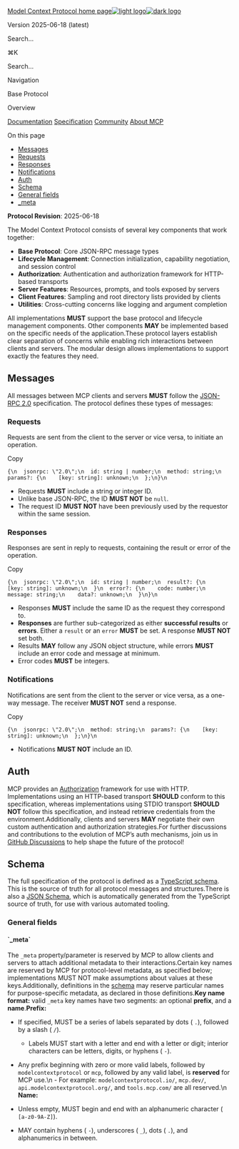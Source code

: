 [Model Context Protocol home page![light logo](https://mintcdn.com/mcp/4ZXF1PrDkEaJvXpn/logo/light.svg?fit=max&auto=format&n=4ZXF1PrDkEaJvXpn&q=85&s=4498cb8a57d574005f3dca62bdd49c95)![dark logo](https://mintcdn.com/mcp/4ZXF1PrDkEaJvXpn/logo/dark.svg?fit=max&auto=format&n=4ZXF1PrDkEaJvXpn&q=85&s=c0687c003f8f2cbdb24772ab4c8a522c)](https://modelcontextprotocol.io/)

Version 2025-06-18 (latest)

Search...

⌘K

Search...

Navigation

Base Protocol

Overview

[Documentation](https://modelcontextprotocol.io/docs/getting-started/intro) [Specification](https://modelcontextprotocol.io/specification/2025-06-18) [Community](https://modelcontextprotocol.io/community/communication) [About MCP](https://modelcontextprotocol.io/about)

On this page

- [Messages](https://modelcontextprotocol.io/specification/2025-06-18/basic#messages)
- [Requests](https://modelcontextprotocol.io/specification/2025-06-18/basic#requests)
- [Responses](https://modelcontextprotocol.io/specification/2025-06-18/basic#responses)
- [Notifications](https://modelcontextprotocol.io/specification/2025-06-18/basic#notifications)
- [Auth](https://modelcontextprotocol.io/specification/2025-06-18/basic#auth)
- [Schema](https://modelcontextprotocol.io/specification/2025-06-18/basic#schema)
- [General fields](https://modelcontextprotocol.io/specification/2025-06-18/basic#general-fields)
- [\_meta](https://modelcontextprotocol.io/specification/2025-06-18/basic#meta)

**Protocol Revision**: 2025-06-18

The Model Context Protocol consists of several key components that work together:

- **Base Protocol**: Core JSON-RPC message types
- **Lifecycle Management**: Connection initialization, capability negotiation, and
session control
- **Authorization**: Authentication and authorization framework for HTTP-based transports
- **Server Features**: Resources, prompts, and tools exposed by servers
- **Client Features**: Sampling and root directory lists provided by clients
- **Utilities**: Cross-cutting concerns like logging and argument completion

All implementations **MUST** support the base protocol and lifecycle management
components. Other components **MAY** be implemented based on the specific needs of the
application.These protocol layers establish clear separation of concerns while enabling rich
interactions between clients and servers. The modular design allows implementations to
support exactly the features they need.

<h2>Messages</h2>

All messages between MCP clients and servers **MUST** follow the
[JSON-RPC 2.0](https://www.jsonrpc.org/specification) specification. The protocol defines
these types of messages:

<h3>Requests</h3>

Requests are sent from the client to the server or vice versa, to initiate an operation.

Copy

```
{\n  jsonrpc: \"2.0\";\n  id: string | number;\n  method: string;\n  params?: {\n    [key: string]: unknown;\n  };\n}\n
```

- Requests **MUST** include a string or integer ID.
- Unlike base JSON-RPC, the ID **MUST NOT** be `null`.
- The request ID **MUST NOT** have been previously used by the requestor within the same
session.

<h3>Responses</h3>

Responses are sent in reply to requests, containing the result or error of the operation.

Copy

```
{\n  jsonrpc: \"2.0\";\n  id: string | number;\n  result?: {\n    [key: string]: unknown;\n  }\n  error?: {\n    code: number;\n    message: string;\n    data?: unknown;\n  }\n}\n
```

- Responses **MUST** include the same ID as the request they correspond to.
- **Responses** are further sub-categorized as either **successful results** or
**errors**. Either a `result` or an `error` **MUST** be set. A response **MUST NOT**
set both.
- Results **MAY** follow any JSON object structure, while errors **MUST** include an
error code and message at minimum.
- Error codes **MUST** be integers.

<h3>Notifications</h3>

Notifications are sent from the client to the server or vice versa, as a one-way message.
The receiver **MUST NOT** send a response.

Copy

```
{\n  jsonrpc: \"2.0\";\n  method: string;\n  params?: {\n    [key: string]: unknown;\n  };\n}\n
```

- Notifications **MUST NOT** include an ID.

<h2>Auth</h2>

MCP provides an [Authorization](https://modelcontextprotocol.io/specification/2025-06-18/basic/authorization) framework for use with HTTP.
Implementations using an HTTP-based transport **SHOULD** conform to this specification,
whereas implementations using STDIO transport **SHOULD NOT** follow this specification,
and instead retrieve credentials from the environment.Additionally, clients and servers **MAY** negotiate their own custom authentication and
authorization strategies.For further discussions and contributions to the evolution of MCP’s auth mechanisms, join
us in
[GitHub Discussions](https://github.com/modelcontextprotocol/specification/discussions)
to help shape the future of the protocol!

<h2>Schema</h2>

The full specification of the protocol is defined as a
[TypeScript schema](https://github.com/modelcontextprotocol/specification/blob/main/schema/2025-06-18/schema.ts).
This is the source of truth for all protocol messages and structures.There is also a
[JSON Schema](https://github.com/modelcontextprotocol/specification/blob/main/schema/2025-06-18/schema.json),
which is automatically generated from the TypeScript source of truth, for use with
various automated tooling.

<h3>General fields</h3>

<h4>`_meta`</h4>

The `_meta` property/parameter is reserved by MCP to allow clients and servers
to attach additional metadata to their interactions.Certain key names are reserved by MCP for protocol-level metadata, as specified below;
implementations MUST NOT make assumptions about values at these keys.Additionally, definitions in the [schema](https://github.com/modelcontextprotocol/specification/blob/main/schema/2025-06-18/schema.ts)
may reserve particular names for purpose-specific metadata, as declared in those definitions.**Key name format:** valid `_meta` key names have two segments: an optional **prefix**, and a **name**.**Prefix:**

- If specified, MUST be a series of labels separated by dots ( `.`), followed by a slash ( `/`).
  - Labels MUST start with a letter and end with a letter or digit; interior characters can be letters, digits, or hyphens ( `-`).
- Any prefix beginning with zero or more valid labels, followed by `modelcontextprotocol` or `mcp`, followed by any valid label,
is **reserved** for MCP use.\n  - For example: `modelcontextprotocol.io/`, `mcp.dev/`, `api.modelcontextprotocol.org/`, and `tools.mcp.com/` are all reserved.\n
**Name:**

- Unless empty, MUST begin and end with an alphanumeric character ( `[a-z0-9A-Z]`).
- MAY contain hyphens ( `-`), underscores ( `_`), dots ( `.`), and alphanumerics in between.